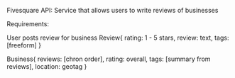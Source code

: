 Fivesquare API: Service that allows users to write reviews of businesses

Requirements:

User posts review for business
Review{
	rating: 1 - 5 stars,
	review: text,
	tags: [freeform]
}

Business{
	reviews: [chron order],
	rating: overall,
	tags: [summary from reviews],
	location: geotag
}